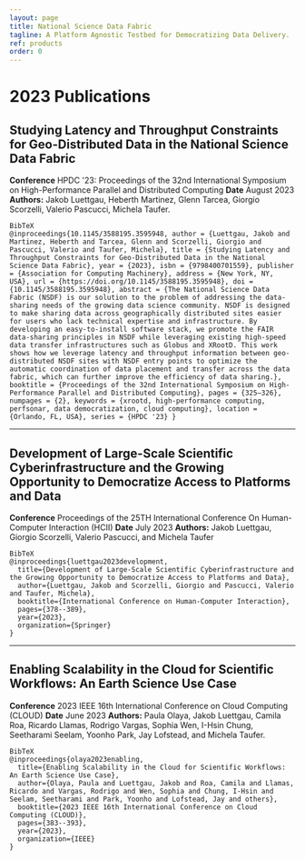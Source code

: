 ```yaml
---
layout: page
title: National Science Data Fabric
tagline: A Platform Agnostic Testbed for Democratizing Data Delivery.
ref: products
order: 0
---
```


# 2023 Publications

## Studying Latency and Throughput Constraints for Geo-Distributed Data in the National Science Data Fabric

**Conference** HPDC '23: Proceedings of the 32nd International Symposium on High-Performance Parallel and Distributed Computing
**Date** August 2023
**Authors:** Jakob Luettgau, Heberth Martinez, Glenn Tarcea, Giorgio Scorzelli, Valerio Pascucci, Michela Taufer.

```
BibTeX
@inproceedings{10.1145/3588195.3595948, author = {Luettgau, Jakob and Martinez, Heberth and Tarcea, Glenn and Scorzelli, Giorgio and Pascucci, Valerio and Taufer, Michela}, title = {Studying Latency and Throughput Constraints for Geo-Distributed Data in the National Science Data Fabric}, year = {2023}, isbn = {9798400701559}, publisher = {Association for Computing Machinery}, address = {New York, NY, USA}, url = {https://doi.org/10.1145/3588195.3595948}, doi = {10.1145/3588195.3595948}, abstract = {The National Science Data Fabric (NSDF) is our solution to the problem of addressing the data-sharing needs of the growing data science community. NSDF is designed to make sharing data across geographically distributed sites easier for users who lack technical expertise and infrastructure. By developing an easy-to-install software stack, we promote the FAIR data-sharing principles in NSDF while leveraging existing high-speed data transfer infrastructures such as Globus and XRootD. This work shows how we leverage latency and throughput information between geo-distributed NSDF sites with NSDF entry points to optimize the automatic coordination of data placement and transfer across the data fabric, which can further improve the efficiency of data sharing.}, booktitle = {Proceedings of the 32nd International Symposium on High-Performance Parallel and Distributed Computing}, pages = {325–326}, numpages = {2}, keywords = {xrootd, high-performance computing, perfsonar, data democratization, cloud computing}, location = {Orlando, FL, USA}, series = {HPDC '23} }
```

---

## Development of Large-Scale Scientific Cyberinfrastructure and the Growing Opportunity to Democratize Access to Platforms and Data

**Conference** Proceedings of the 25TH International Conference On Human-Computer Interaction (HCII)
**Date** July 2023
**Authors:** Jakob Luettgau, Giorgio Scorzelli, Valerio Pascucci, and Michela Taufer

```
BibTeX
@inproceedings{luettgau2023development,
  title={Development of Large-Scale Scientific Cyberinfrastructure and the Growing Opportunity to Democratize Access to Platforms and Data},
  author={Luettgau, Jakob and Scorzelli, Giorgio and Pascucci, Valerio and Taufer, Michela},
  booktitle={International Conference on Human-Computer Interaction},
  pages={378--389},
  year={2023},
  organization={Springer}
}
```

---

## Enabling Scalability in the Cloud for Scientific Workflows: An Earth Science Use Case

**Conference** 2023 IEEE 16th International Conference on Cloud Computing (CLOUD)
**Date** June 2023
**Authors:** Paula Olaya, Jakob Luettgau, Camila Roa, Ricardo Llamas, Rodrigo Vargas, Sophia Wen, I-Hsin Chung, Seetharami Seelam, Yoonho Park, Jay Lofstead, and Michela Taufer.

```
BibTeX
@inproceedings{olaya2023enabling,
  title={Enabling Scalability in the Cloud for Scientific Workflows: An Earth Science Use Case},
  author={Olaya, Paula and Luettgau, Jakob and Roa, Camila and Llamas, Ricardo and Vargas, Rodrigo and Wen, Sophia and Chung, I-Hsin and Seelam, Seetharami and Park, Yoonho and Lofstead, Jay and others},
  booktitle={2023 IEEE 16th International Conference on Cloud Computing (CLOUD)},
  pages={383--393},
  year={2023},
  organization={IEEE}
}
```
